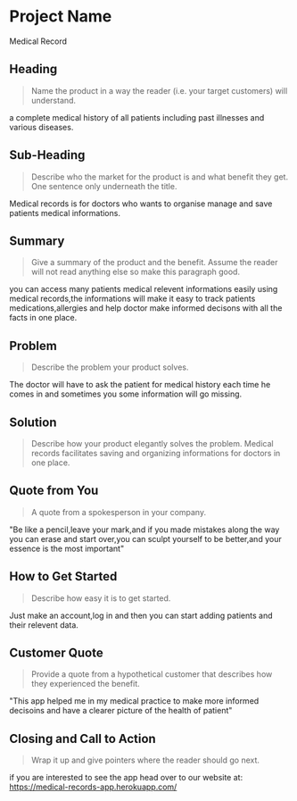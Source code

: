 # Project Name #
Medical Record

<!-- 
> This material was originally posted [here](http://www.quora.com/What-is-Amazons-approach-to-product-development-and-product-management). It is reproduced here for posterities sake.

There is an approach called "working backwards" that is widely used at Amazon. They work backwards from the customer, rather than starting with an idea for a product and trying to bolt customers onto it. While working backwards can be applied to any specific product decision, using this approach is especially important when developing new products or features.

For new initiatives a product manager typically starts by writing an internal press release announcing the finished product. The target audience for the press release is the new/updated product's customers, which can be retail customers or internal users of a tool or technology. Internal press releases are centered around the customer problem, how current solutions (internal or external) fail, and how the new product will blow away existing solutions.

If the benefits listed don't sound very interesting or exciting to customers, then perhaps they're not (and shouldn't be built). Instead, the product manager should keep iterating on the press release until they've come up with benefits that actually sound like benefits. Iterating on a press release is a lot less expensive than iterating on the product itself (and quicker!).

If the press release is more than a page and a half, it is probably too long. Keep it simple. 3-4 sentences for most paragraphs. Cut out the fat. Don't make it into a spec. You can accompany the press release with a FAQ that answers all of the other business or execution questions so the press release can stay focused on what the customer gets. My rule of thumb is that if the press release is hard to write, then the product is probably going to suck. Keep working at it until the outline for each paragraph flows. 

Oh, and I also like to write press-releases in what I call "Oprah-speak" for mainstream consumer products. Imagine you're sitting on Oprah's couch and have just explained the product to her, and then you listen as she explains it to her audience. That's "Oprah-speak", not "Geek-speak".

Once the project moves into development, the press release can be used as a touchstone; a guiding light. The product team can ask themselves, "Are we building what is in the press release?" If they find they're spending time building things that aren't in the press release (overbuilding), they need to ask themselves why. This keeps product development focused on achieving the customer benefits and not building extraneous stuff that takes longer to build, takes resources to maintain, and doesn't provide real customer benefit (at least not enough to warrant inclusion in the press release).
 -->
 
## Heading ##
  > Name the product in a way the reader (i.e. your target customers) will understand.

  a complete medical history of all patients including past illnesses and various diseases.

## Sub-Heading ##
  > Describe who the market for the product is and what benefit they get. One sentence only underneath the title.

  Medical records is for doctors who wants to organise manage and save patients medical informations.

## Summary ##
  > Give a summary of the product and the benefit. Assume the reader will not read anything else so make this paragraph good.

  you can access many patients medical relevent informations easily using medical records,the informations will make it easy to track patients medications,allergies and help doctor make informed decisons with all the facts in one place.
## Problem ##
  > Describe the problem your product solves.

  The doctor will have to ask the patient for medical history each time he comes in and sometimes you some information will go missing.
## Solution ##
  > Describe how your product elegantly solves the problem.
Medical records facilitates saving and organizing informations for doctors in one place.
## Quote from You ##
  > A quote from a spokesperson in your company.

"Be like a pencil,leave your mark,and if you made mistakes along the way you can erase and start over,you can sculpt yourself to be better,and your essence is the most important"

## How to Get Started ##
  > Describe how easy it is to get started.

  Just make an account,log in and then you can start adding patients and their relevent data.

## Customer Quote ##
  > Provide a quote from a hypothetical customer that describes how they experienced the benefit.

"This app helped me in my medical practice to make more informed decisoins and have a clearer picture of the health of patient"
## Closing and Call to Action ##
  > Wrap it up and give pointers where the reader should go next.

if you are interested to see the app head over to our website at: https://medical-records-app.herokuapp.com/